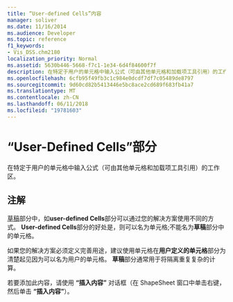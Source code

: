 ```yaml
---
title: “User-defined Cells”内容
manager: soliver
ms.date: 11/16/2014
ms.audience: Developer
ms.topic: reference
f1_keywords:
- Vis_DSS.chm2180
localization_priority: Normal
ms.assetid: 5630b446-5668-f7c1-1e34-6d4f84600f7f
description: 在特定于用户的单元格中输入公式（可由其他单元格和加载项工具引用）的工作区。
ms.openlocfilehash: 6cfb95f49fb3c1c984e0dcdf7df7c05489de8797
ms.sourcegitcommit: 9d60cd82b5413446e5bc8ace2cd689f683fb41a7
ms.translationtype: MT
ms.contentlocale: zh-CN
ms.lasthandoff: 06/11/2018
ms.locfileid: "19781603"
---
```

# <a name="user-defined-cells-section"></a>“User-Defined Cells”部分

在特定于用户的单元格中输入公式（可由其他单元格和加载项工具引用）的工作区。
  
## <a name="remarks"></a>注解

[草稿](scratch-section.md)部分中，如**user-defined Cells**部分可以通过您的解决方案使用不同的方式。 **User-defined Cells**部分的好处是，则可以名为单元格;不能名为**草稿**部分中的单元格。 
  
如果您的解决方案必须定义完善用途，建议使用单元格在**用户定义的单元格**部分为清楚起见因为可以名为用户的单元格。 **草稿**部分通常用于将隔离重复复杂的计算。 
  
若要添加此内容，请使用 **“插入内容”** 对话框（在 ShapeSheet 窗口中单击右键，然后单击 **“插入内容”**）。
  

